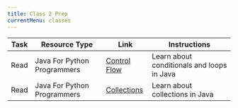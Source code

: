 ```yaml
---
title: Class 2 Prep
currentMenu: classes
---
```


Task | Resource Type | Link | Instructions
|----|---------------|------|-------------|
Read | Java For Python Programmers | [Control Flow](../../java4python/control-flow/) | Learn about conditionals and loops in Java
Read | Java For Python Programmers | [Collections](../../java4python/collections/) | Learn about collections in Java
